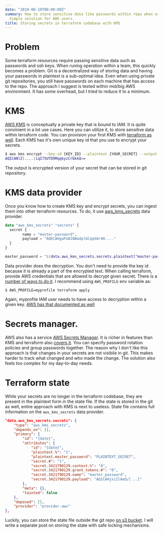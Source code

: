 ```yaml
---
date: "2019-08-19T00:00:00Z"
summary: How to store sensitive data like passwords within repo when using terraform.
  Simple solution for AWS users.
title: Storing secrets in terraform codebase with KMS
---
```


# Problem
Some terraform resources require passing sensitive data such as passwords and ssh keys.
When runing operation within a team, this quickly becomes a problem.
Git is a decentralized way of storing data and having your passwords in plaintext is a sub-optimal idea.
Even when using private git repositories, you still have passwords on each machine that has access to the repo.
The approach I suggest is tested within mid/big AWS environment.
It has some overhead, but I tried to reduce it to a minimum.

# KMS
[AWS KMS](https://aws.amazon.com/kms/) is conceptually a private key that is bound to IAM.
It is quite convinient in a lot use cases.
Here you can utilize it, to store sensitive data within terraform code.
You can provision your first KMS with [terraform as well](https://www.terraform.io/docs/providers/aws/r/kms_key.html).
Each KMS has it's own unique key id that you use to encrypt your secrets.

```bash
$ aws kms encrypt --key-id {KEY_ID} --plaintext {YOUR_SECRET} --output text --query CiphertextBlob
AQICANlZ[....]iqI75UTD9MqqkyzCrbkkQ==
```

The output is encrypted version of your secret that can be stored in git repository.

# KMS data provider

Once you know how to create KMS key and encrypt secrets, you can ingest them into other terraform resources.
To do, it use [aws_kms_secrets](https://www.terraform.io/docs/providers/aws/d/kms_secrets.html) data provider.
```terraform
data "aws_kms_secrets" "secrets" {
  secret {
        name = "master-password",
        payload = "AQECAHgaPa0J8WadplGCqqVAr4H...."
  }
}

master_password = "${data.aws_kms_secrets.secrets.plaintext["master-password"]}"
```

Data provider does the decryption.
You don't need to provide the key id because it is already a part of the encrypted text.
When calling terraform, provide AWS credentials that are allowed to decrypt given secret.
There is a [number of ways to do it](https://docs.aws.amazon.com/cli/latest/userguide/cli-configure-files.html).
I recommend using `AWS_PROFILE` env variable as:
```
$ AWS_PROFILE=myprofile terraform apply
```
Again, myprofile IAM user needs to have access to decryption within a given key.
[AWS has that documented as well](https://docs.aws.amazon.com/kms/latest/developerguide/iam-policies.html#iam-policy-example-encrypt-decrypt-specific-cmks)

# Secrets manager.
AWS also has a service [AWS Secrets Manager](https://aws.amazon.com/secrets-manager/).
It is richer in features than KMS and terraform also [covers it](https://www.terraform.io/docs/providers/aws/r/secretsmanager_secret.html).
You can specify password rotation policies and group passwords together.
The reason why I don't like this approach is that changes in your secrets are not visibile in git.
This makes harder to track what changed and who made the change.
The solution also feels too complex for my day-to-day needs.

# Terraform state
While your secrets are no longer in the terraform codebase, they are present in the plaintext form in the state file.
If the state is stored in the git as well, entire approach with KMS is next to useless.
State file contains full information on the `aws_kms_secrets` data provider.
```json
"data.aws_kms_secrets.secrets": {
    "type": "aws_kms_secrets",
    "depends_on": [],
    "primary": {
        "id": "{date}",
        "attributes": {
            "id": "{date}",
            "plaintext.%": "1",
            "plaintext.master_password": "PLAINTEXT_SECRET",
            "secret.#": "1",
            "secret.3421790129.context.%": "0",
            "secret.3421790129.grant_tokens.#": "0",
            "secret.3421790129.name": "master_password",
            "secret.3421790129.payload": "AQICAHjxiIlAeQ/[...]"
        },
        "meta": {},
        "tainted": false
    },
    "deposed": [],
    "provider": "provider.aws"
},
```
Luckily, you can store the state file outside the git repo [on s3 bucket](https://www.terraform.io/docs/backends/types/s3.html).
I will write a separate post on storing the state with safe locking mechanisms.
